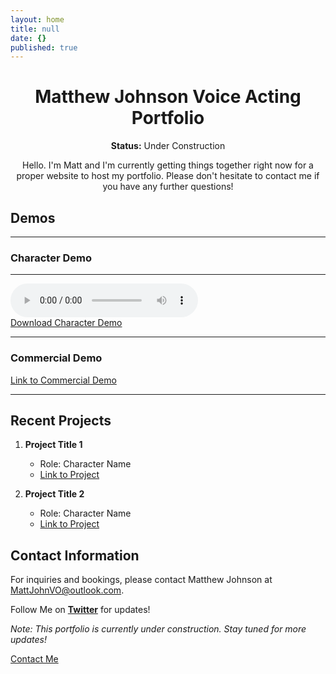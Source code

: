 ```yaml
---
layout: home
title: null
date: {}
published: true
---
```

<div align="center">
  <h1>Matthew Johnson                 Voice Acting Portfolio</h1>
  <strong>Status:</strong> Under Construction

  Hello. I'm Matt and I'm currently getting things together right now for a proper website to host my portfolio. Please don't hesitate to contact me if you have any further questions!
</div>

## Demos
----

### Character Demo

---


<div class="audio-container">
  <audio controls>
    <source src="/assets/audio/Matthew Johnson Character Demo.mp3" type="audio/mp3">
    Your browser does not support the audio tag.
  </audio>
</div>

<div class="audio-container">
  <a class="download-button highlighted" href="/assets/audio/Matthew Johnson Character Demo.mp3" download>Download Character Demo</a>
</div>

---

### Commercial Demo
[Link to Commercial Demo](#)

---

## Recent Projects

1. **Project Title 1**
   - Role: Character Name
   - [Link to Project](#)

2. **Project Title 2**
   - Role: Character Name
   - [Link to Project](#)

## Contact Information

For inquiries and bookings, please contact Matthew Johnson at [MattJohnVO@outlook.com](mailto:MattJohnVO@outlook.com).

Follow Me on [**Twitter**](https://twitter.com/mattjohnvo) for updates!

*Note: This portfolio is currently under construction. Stay tuned for more updates!*


<a href="/contact.html" class="highlighted">Contact Me</a>
